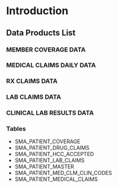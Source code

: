 # Introduction

## Data Products List

### MEMBER COVERAGE DATA
### MEDICAL CLAIMS DAILY DATA
### RX CLAIMS DATA
### LAB CLAIMS DATA
### CLINICAL LAB RESULTS DATA

### Tables
- SMA_PATIENT_COVERAGE
- SMA_PATIENT_DRUG_CLAIMS
- SMA_PATIENT_HCC_ACCEPTED
- SMA_PATIENT_LAB_CLAIMS
- SMA_PATIENT_MASTER
- SMA_PATIENT_MED_CLM_CLIN_CODES
- SMA_PATIENT_MEDICAL_CLAIMS

